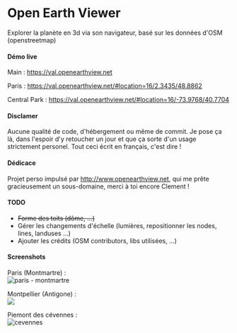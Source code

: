 # Open Earth Viewer
Explorer la planète en 3d via son navigateur, basé sur les données d'OSM (openstreetmap)

#### Démo live
Main : https://val.openearthview.net

Paris : https://val.openearthview.net/#location=16/2.3435/48.8862

Central Park : https://val.openearthview.net/#location=16/-73.9768/40.7704

#### Disclamer
Aucune qualité de code, d'hébergement ou même de commit.
Je pose ça là, dans l'espoir d'y retoucher un jour et que ça sorte d'un usage strictement personel.
Tout ceci écrit en français, c'est dire !

#### Dédicace
Projet perso impulsé par http://www.openearthview.net, qui me prête gracieusement un sous-domaine, merci à toi encore Clement !

#### TODO

- ~~Forme des toits (dôme, ...)~~
- Gérer les changements d'échelle (lumières, repositionner les nodes, lines, landuses ...)
- Ajouter les crédits (OSM contributors, libs utilisées, ...)

#### Screenshots

Paris (Montmartre) :  
![paris - montmartre](https://framapic.org/GNd0N4TozpGn/uYpFSkKVRkiP.PNG)

Montpellier (Antigone) :  
![](https://framapic.org/vSn99gy3vTRy/fK8jxk7aDqDC.PNG)

Piemont des cévennes :  
![cevennes](https://framapic.org/9YCEEf2TbWRb/rzxwxewR1mJs)
